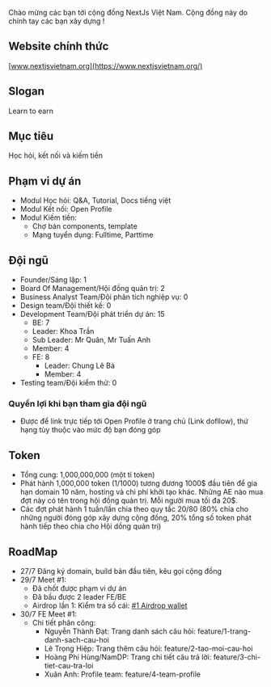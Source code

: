 Chào mừng các bạn tới cộng đồng NextJs Việt Nam. Cộng đồng này do chính tay các bạn xây dựng !
## Website chính thức

[www.nextjsvietnam.org](https://www.nextjsvietnam.org/)

## Slogan

Learn to earn

## Mục tiêu

Học hỏi, kết nối và kiếm tiền

## Phạm vi dự án
- Modul Học hỏi: Q&A, Tutorial, Docs tiếng việt
- Modul Kết nối: Open Profile
- Modul Kiếm tiền: 
  - Chợ bán components, template
  - Mạng tuyển dụng: Fulltime, Parttime


## Đội ngũ
- Founder/Sáng lập: 1
- Board Of Management/Hội đồng quản trị: 2
- Business Analyst Team/Đội phân tích nghiệp vụ: 0
- Design team/Đội thiết kế: 0
- Development Team/Đội phát triển dự án: 15
  - BE: 7
   - Leader: Khoa Trần
   - Sub Leader: Mr Quân, Mr Tuấn Anh
   - Member: 4
  - FE: 8
    - Leader: Chung Lê Bá
    - Member: 4
- Testing team/Đội kiểm thử: 0
### Quyền lợi khi bạn tham gia đội ngũ
- Được để link trực tiếp tới Open Profile ở trang chủ (Link dofllow), thứ hạng tùy thuộc vào mức độ bạn đóng góp
## Token
- Tổng cung: 1,000,000,000 (một tỉ token)
- Phát hành 1,000,000 token (1/1000) tương đương 1000$ đầu tiên để gia hạn domain 10 năm, hosting và chi phí khởi tạo khác. Những AE nào mua đợt này có tên trong hội đồng quản trị. Mỗi người mua tối đa 20$.
- Các đợt phát hành 1 tuần/lần chia theo quy tắc 20/80 (80% chia cho những người đóng góp xây dựng cộng đồng, 20% tổng số token phát hành tiếp theo chia cho Hội dồng quản trị)
## RoadMap
- 27/7 Đăng ký domain, build bản đầu tiên, kêu gọi cộng đồng
- 29/7 Meet #1:
  - Đã chốt được phạm vi dự án
  - Đã bầu được 2 leader FE/BE
  - Airdrop lần 1: Kiểm tra sổ cái: [#1 Airdrop wallet](https://ftmscan.com/token/0xb8058e311b451406bff63a11582b740a806b09e4?a=0xc78fd70a999a938ed939809fedd40e744d8c2bd9)
- 30/7 FE Meet #1:
  - Chi tiết phân công:
    - Nguyễn Thành Đạt: Trang danh sách câu hỏi: feature/1-trang-danh-sach-cau-hoi
    - Lê Trọng Hiệp: Trang thêm câu hỏi: feature/2-tao-moi-cau-hoi
    - Hoàng Phi Hùng/NamDP: Trang chi tiết câu trả lời: feature/3-chi-tiet-cau-tra-loi
    - Xuân Anh: Profile team: feature/4-team-profile
    
